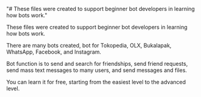 "# These files were created to support beginner bot developers in learning how bots work." 

These files were created to support beginner bot developers in learning how bots work.

There are many bots created, bot for Tokopedia, OLX, Bukalapak, WhatsApp, Facebook, and Instagram.

Bot function is to send and search for friendships, send friend requests, send mass text messages to many users, and send messages and files.

You can learn it for free, starting from the easiest level to the advanced level.
